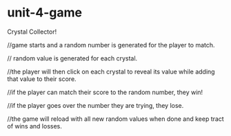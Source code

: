 # unit-4-game
Crystal Collector!



//game starts and a random number is generated for the player to match.

// random value is generated for each crystal.

//the player will then click on each crystal to reveal its value while adding that value to their score.

//if the player can match their score to the random number, they win!

//if the player goes over the number they are trying, they lose.

//the game will reload with all new random values when done and keep tract of wins and losses. 